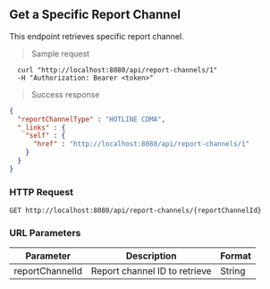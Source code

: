 
## Get a Specific Report Channel
This endpoint retrieves specific report channel.

> Sample request

```shell
  curl "http://localhost:8080/api/report-channels/1"
  -H "Authorization: Bearer <token>"
```

> Success response

```json
{
  "reportChannelType" : "HOTLINE CDMA",
  "_links" : {
    "self" : {
      "href" : "http://localhost:8080/api/report-channels/1"
    }
  }
}
```

### HTTP Request

`GET http://localhost:8080/api/report-channels/{reportChannelId}`

### URL Parameters

Parameter | Description | Format
--------- | ----------- | ---------
reportChannelId | Report channel ID to retrieve | String